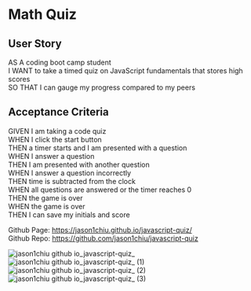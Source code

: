 # Math Quiz

## User Story

AS A coding boot camp student <br>
I WANT to take a timed quiz on JavaScript fundamentals that stores high scores <br>
SO THAT I can gauge my progress compared to my peers

## Acceptance Criteria

GIVEN I am taking a code quiz <br>
WHEN I click the start button <br>
THEN a timer starts and I am presented with a question <br>
WHEN I answer a question <br>
THEN I am presented with another question <br>
WHEN I answer a question incorrectly <br>
THEN time is subtracted from the clock <br>
WHEN all questions are answered or the timer reaches 0 <br>
THEN the game is over <br>
WHEN the game is over <br>
THEN I can save my initials and score <br>

Github Page: https://jason1chiu.github.io/javascript-quiz/ <br>
Github Repo: https://github.com/jason1chiu/javascript-quiz

![jason1chiu github io_javascript-quiz_](https://user-images.githubusercontent.com/119711904/212755909-8a07f82e-6815-4d79-a714-e26d1b97849b.png)
![jason1chiu github io_javascript-quiz_ (1)](https://user-images.githubusercontent.com/119711904/212755928-35c6e696-4e2c-4675-9a6f-b120bcd52750.png)
![jason1chiu github io_javascript-quiz_ (2)](https://user-images.githubusercontent.com/119711904/212755939-86c84e64-c9ef-4b20-bc33-813e9eec9eb4.png)
![jason1chiu github io_javascript-quiz_ (3)](https://user-images.githubusercontent.com/119711904/212755954-03ff609f-62bc-4f95-94a5-079cbb23c7db.png)
